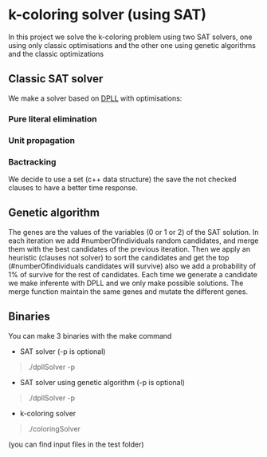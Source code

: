 # k-coloring solver (using SAT)
In this project we solve the k-coloring problem using two SAT solvers, one using only classic optimisations and the other one using genetic algorithms and the classic optimizations

## Classic SAT solver

We make a solver based on [DPLL](https://en.wikipedia.org/wiki/DPLL_algorithm) with optimisations:

### Pure literal elimination
### Unit propagation
### Bactracking

We decide to use a set (c++ data structure) the save the not checked clauses to have a better time response.

## Genetic algorithm

The genes are the values of the variables (0 or 1 or 2) of the SAT solution. In each iteration we add #numberOfindividuals random candidates, and merge them with the best candidates of the previous iteration. Then we apply an heuristic (clauses not solver) to sort the candidates and get the top (#numberOfindividuals candidates will survive) also we add a probability of 1% of survive for the rest of candidates. Each time we generate a candidate we make inferente with DPLL and we only make possible solutions. The merge function maintain the same genes and mutate the different genes.

## Binaries

You can make 3 binaries with the make command

* SAT solver (-p is optional)
>./dpllSolver <file-cnf> -p 

* SAT solver using genetic algorithm (-p is optional)
>./dpllSolver <file-cnf> <numberOfEpochs> <numberOfindividuals> -p

* k-coloring solver 
>./coloringSolver <k-coloring-file> <output-file-name>

(you can find input files in the test folder)
